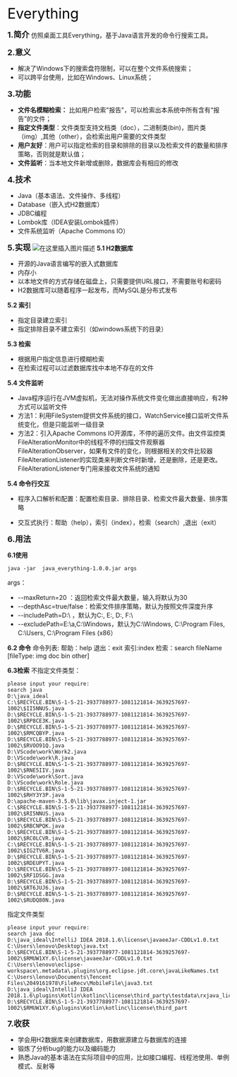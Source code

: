 <font color=black size=6>Everything</font>

<font  size=4>**1.简介**</font>
仿照桌面工具Everything，基于Java语言开发的命令行搜索工具。

<font  size=4>**2.意义**</font>

 - 解决了Windows下的搜索盘符限制，可以在整个文件系统搜索；
 - 可以跨平台使用，比如在Windows、Linux系统；

<font  size=4>**3.功能**</font>
 - **文件名模糊检索：** 比如用户检索"报告"，可以检索出本系统中所有含有“报告”的文件；
 - **指定文件类型**：文件类型支持文档类（doc），二进制类(bin)，图片类（img）,其他（other），会检索出用户需要的文件类型
 - **用户友好**：用户可以指定检索的目录和排除的目录以及检索文件的数量和排序策略，否则就是默认值；
 - **文件监听**：当本地文件新增或删除，数据库会有相应的修改
 
<font  size=4>**4.技术**</font>
 
 - Java（基本语法、文件操作、多线程）
 - Database（嵌入式H2数据库）
 - JDBC编程
 - Lombok库（IDEA安装Lombok插件）
 - 文件系统监听（Apache Commons IO）

<font  size=4>**5.实现**</font>
![在这里插入图片描述](https://img-blog.csdnimg.cn/20190227090646380.png?x-oss-process=image/watermark,type_ZmFuZ3poZW5naGVpdGk,shadow_10,text_aHR0cHM6Ly9ibG9nLmNzZG4ubmV0L3NvcGhpYV9feXU=,size_16,color_FFFFFF,t_70)
**5.1     H2数据库**

 - 开源的Java语言编写的嵌入式数据库
 - 内存小
 - 以本地文件的方式存储在磁盘上，只需要提供URL接口，不需要账号和密码
 - H2数据库可以随着程序一起发布，而MySQL是分布式发布

**5.2  索引**

 - 指定目录建立索引
 - 指定排除目录不建立索引（如windows系统下的目录）

**5.3  检索** 

 - 根据用户指定信息进行模糊检索
 - 在检索过程可以过滤数据库找中本地不存在的文件
 
**5.4 文件监听** 

 - Java程序运行在JVM虚拟机，无法对操作系统文件变化做出直接响应，有2种方式可以监听文件
 - 方法1：利用FileSystem提供文件系统的接口，WatchService接口监听文件系统变化，但是只能监听一级目录
 - 方法2：引入Apache Commons  IO开源库，不停的遍历文件。由文件监控类FileAlterationMonitor中的线程不停的扫描文件观察器FileAlterationObserver，如果有文件的变化，则根据相关的文件比较器FileAlterationListener的实现类来判断文件时新增，还是删除，还是更改。
 FileAlterationListener专门用来接收文件系统的通知

**5.4 命令行交互** 

 - 程序入口解析和配置：配置检索目录、排除目录、检索文件最大数量、排序策略

 - 交互式执行：帮助（help），索引（index），检索（search）,退出（exit）

<font  size=4>**6.用法**</font>

**6.1使用**
```
java -jar  java_everything-1.0.0.jar args
```
args：

 - --maxReturn=20 ：返回检索文件最大数量，输入将默认为30
 - --depthAsc=true/false：检索文件排序策略，默认为按照文件深度升序
 - --includePath=D:\ ，默认为C:\, E:\, D:\, F:\
 - --excludePath=E:\a,C:\Windows，默认为C:\Windows, C:\Program Files, C:\Users, C:\Program Files (x86）
 
**6.2 命令**
命令列表:
帮助：help
退出：exit
索引:index
检索：search fileName [fileType: img doc bin other]

**6.3检索**
不指定文件类型：
```
please input your require:
search java
D:\java_ideal
C:\$RECYCLE.BIN\S-1-5-21-3937788977-1081121814-3639257697-1002\$II5NNUS.java
D:\$RECYCLE.BIN\S-1-5-21-3937788977-1081121814-3639257697-1002\$RP8CE3K.java
D:\$RECYCLE.BIN\S-1-5-21-3937788977-1081121814-3639257697-1002\$RMCQBYP.java
D:\$RECYCLE.BIN\S-1-5-21-3937788977-1081121814-3639257697-1002\$RVOO91Q.java
D:\VScode\work\Work2.java
D:\VScode\work\R.java
D:\$RECYCLE.BIN\S-1-5-21-3937788977-1081121814-3639257697-1002\$RNE5IIV.java
D:\VScode\work\Sort.java
D:\VScode\work\Role.java
D:\$RECYCLE.BIN\S-1-5-21-3937788977-1081121814-3639257697-1002\$RHY3Y3P.java
D:\apache-maven-3.5.0\lib\javax.inject-1.jar
C:\$RECYCLE.BIN\S-1-5-21-3937788977-1081121814-3639257697-1002\$RI5NNUS.java
D:\$RECYCLE.BIN\S-1-5-21-3937788977-1081121814-3639257697-1002\$RBCNPQK.java
D:\$RECYCLE.BIN\S-1-5-21-3937788977-1081121814-3639257697-1002\$RC0LCVR.java
C:\$RECYCLE.BIN\S-1-5-21-3937788977-1081121814-3639257697-1002\$IG2TV6R.java
D:\$RECYCLE.BIN\S-1-5-21-3937788977-1081121814-3639257697-1002\$RDEUPYT.java
D:\$RECYCLE.BIN\S-1-5-21-3937788977-1081121814-3639257697-1002\$RF1DSGG.java
D:\$RECYCLE.BIN\S-1-5-21-3937788977-1081121814-3639257697-1002\$RT6JUJ6.java
D:\$RECYCLE.BIN\S-1-5-21-3937788977-1081121814-3639257697-1002\$RUDQ80N.java
```
指定文件类型

```
please input your require:
search java doc
D:\java_ideal\IntelliJ IDEA 2018.1.6\license\javaeeJar-CDDLv1.0.txt
C:\Users\lenovo\Desktop\java.txt
D:\$RECYCLE.BIN\S-1-5-21-3937788977-1081121814-3639257697-1002\$RMUW1XY.6\license\javaeeJar-CDDLv1.0.txt
C:\Users\lenovo\eclipse-workspace\.metadata\.plugins\org.eclipse.jdt.core\javaLikeNames.txt
C:\Users\lenovo\Documents\Tencent Files\2049161978\FileRecv\MobileFile\java3.txt
D:\java_ideal\IntelliJ IDEA 2018.1.6\plugins\Kotlin\kotlinc\license\third_party\testdata\rxjava_license.txt
D:\$RECYCLE.BIN\S-1-5-21-3937788977-1081121814-3639257697-1002\$RMUW1XY.6\plugins\Kotlin\kotlinc\license\third_part
```

<font  size=4>**7.收获**</font>

 - 学会用H2数据库来创建数据库，用数据源建立与数据库的连接
 - 锻炼了分析bug的能力以及编码能力
 - 熟悉Java的基本语法在实际项目中的应用，比如接口编程、线程池使用、单例模式、反射等
